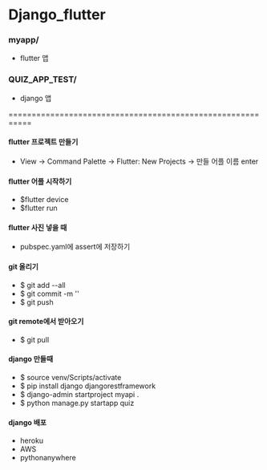 # Django_flutter

### myapp/
- flutter 앱

### QUIZ_APP_TEST/
- django 앱

===========================================================

#### flutter 프로젝트 만들기
- View -> Command Palette -> Flutter: New Projects -> 만들 어플 이름 enter

#### flutter 어플 시작하기
- $flutter device
- $flutter run

#### flutter 사진 넣을 때
- pubspec.yaml에 assert에 저장하기

#### git 올리기
- $ git add --all
- $ git commit -m ''
- $ git push 

#### git remote에서 받아오기
- $ git pull

#### django 만들때
- $ source venv/Scripts/activate
- $ pip install django djangorestframework
- $ django-admin startproject myapi .
- $ python manage.py startapp quiz

#### django 배포
- heroku
- AWS
- pythonanywhere